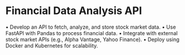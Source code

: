 # Financial Data Analysis API
•	Develop an API to fetch, analyze, and store stock market data.
•	Use FastAPI with Pandas to process financial data.
•	Integrate with external stock market APIs (e.g., Alpha Vantage, Yahoo Finance).
•	Deploy using Docker and Kubernetes for scalability.

